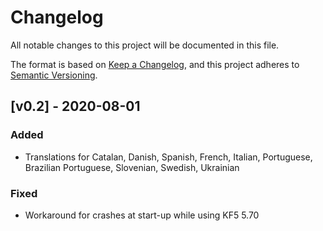 # Changelog
All notable changes to this project will be documented in this file.

The format is based on [Keep a Changelog](https://keepachangelog.com/en/1.0.0/),
and this project adheres to [Semantic Versioning](https://semver.org/spec/v2.0.0.html).

## [v0.2] - 2020-08-01
### Added
- Translations for Catalan, Danish, Spanish, French, Italian, Portuguese, Brazilian Portuguese, Slovenian, Swedish, Ukrainian

### Fixed
- Workaround for crashes at start-up while using KF5 5.70
